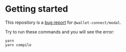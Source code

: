 # Getting started

This repository is a [bug report](https://github.com/WalletConnect/modal/issues/34) for `@wallet-connect/modal`.

Try to run these commands and you will see the error:

```shell
yarn
yarn compile
```
